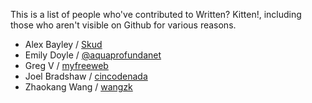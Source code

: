 This is a list of people who've contributed to Written? Kitten!,
including those who aren't visible on Github for various reasons.

- Alex Bayley / [Skud](https://github.com/Skud)
- Emily Doyle / [@aquaprofundanet](http://twitter.com/aquaprofundanet)
- Greg V / [myfreeweb](https://github.com/myfreeweb)
- Joel Bradshaw / [cincodenada](https://github.com/cincodenada)
- Zhaokang Wang / [wangzk](https://github.com/wangzk)
